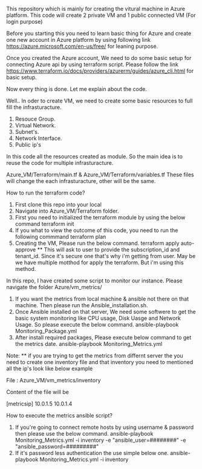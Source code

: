 This repository which is mainly for creating the vitural machine in Azure platform. This code will create 2 private VM and 1 public connected VM (For login purpose)

Before you starting this you need to learn basic thing for Azure and create one new account in Azure platform by using following link https://azure.microsoft.com/en-us/free/ for leaning purpose. 

Once you created the Azure account, We need to do some basic setup for connecting Azure api by using terraform script. Please follow the link https://www.terraform.io/docs/providers/azurerm/guides/azure_cli.html for basic setup. 

Now every thing is done. Let me explain about the code. 

Well.. In oder to create VM, we need to create some basic resources to full fill the infrasturacture.
1. Resouce Group.
2. Virtual Network.
3. Subnet's.
4. Network Interface.
5. Public ip's

In this code all the resources created as module. So the main idea is to reuse the code for multiple infrasturacture.

Azure_VM/Terraform/main.tf & Azure_VM/Terraform/variables.tf These files will change the each infrasturacture, other will be the same.

How to run the terraform code?

1. First clone this repo into your local
2. Navigate into Azure_VM/Terraform folder.
3. First you need to initialized the terraform module by using the below command
    terraform init
4. If you what to view the outcome of this code, you need to run the following commmand
    terraform plan
5. Creating the VM, Please run the below command.
    terraform apply auto-approve
    ** This will ask to user to provide the subscription_id and tenant_id. Since it's secure one that's why i'm getting from user. May be we have multiple motthod for apply the terraform. But i'm using this method.

In this repo, I have created some script to monitor our instance. Please navigate the folder Azure/vm_metrics/

1. If you want the metrics from local machine & ansible not there on that machine. Then please run the Ansible_installation.sh.
2. Once Ansible installed on that server, We need some softwere to get the basic system monitoring like CPU usage, Disk Uasge and Network Usage. So please execute the below command.
    ansible-playbook Monitoring_Package.yml 
3. After install required packages, Please execute below command to get the metrics date.
    ansible-playbook Monitoring_Metrics.yml

Note: ** if you are trying to get the metrics from differnt server the  you need to create one inventory file and that inventory you need to mentioned all the ip's look like below example

File : Azure_VM/vm_metrics/inventory

Content of the file will be

[metricsip]
10.0.1.5
10.0.1.4


How to execute the metrics ansible script?

1. If you're going to connect remote hosts by using username & password then please use the below command.
    ansible-playbook Monitoring_Metrics.yml -i inventory -e "ansible_user=########" -e "ansible_password=#########"
2. If it's password less authentication the use simple below one.
    ansible-playbook Monitoring_Metrics.yml -i inventory




